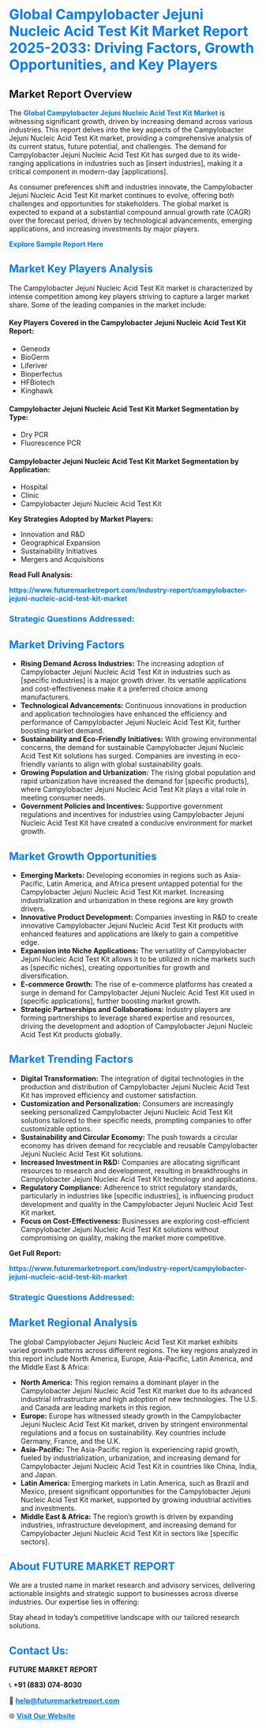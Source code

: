 <h1 style="color: #007BFF;">Global Campylobacter Jejuni Nucleic Acid Test Kit Market Report 2025-2033: Driving Factors, Growth Opportunities, and Key Players</h1>

<section id="overview">
<h2>Market Report Overview</h2>
<p>The <a href="https://www.futuremarketreport.com/industry-report/campylobacter-jejuni-nucleic-acid-test-kit-market" style="color: #007BFF; text-decoration: none;"><strong>Global Campylobacter Jejuni Nucleic Acid Test Kit Market</strong></a> is witnessing significant growth, driven by increasing demand across various industries. This report delves into the key aspects of the Campylobacter Jejuni Nucleic Acid Test Kit market, providing a comprehensive analysis of its current status, future potential, and challenges. The demand for Campylobacter Jejuni Nucleic Acid Test Kit has surged due to its wide-ranging applications in industries such as [insert industries], making it a critical component in modern-day [applications].</p>
<p>As consumer preferences shift and industries innovate, the Campylobacter Jejuni Nucleic Acid Test Kit market continues to evolve, offering both challenges and opportunities for stakeholders. The global market is expected to expand at a substantial compound annual growth rate (CAGR) over the forecast period, driven by technological advancements, emerging applications, and increasing investments by major players.</p>
</section>

<section id="overview">
<p><a href="https://www.futuremarketreport.com/request-sample/reportId=123234" style="color: #007BFF; text-decoration: none;"><strong>Explore Sample Report Here</strong></a></p>
</section>

<section id="key-players">
<h2 style="color: #007BFF;">Market Key Players Analysis</h2>
<p>The Campylobacter Jejuni Nucleic Acid Test Kit market is characterized by intense competition among key players striving to capture a larger market share. Some of the leading companies in the market include:</p>
<h4>Key Players Covered in the Campylobacter Jejuni Nucleic Acid Test Kit Report:</h4>
<ul><li>Geneodx</li><li>BioGerm</li><li>Liferiver</li><li>Bioperfectus</li><li>HFBiotech</li><li>Kinghawk</li></ul>
<h4>Campylobacter Jejuni Nucleic Acid Test Kit Market Segmentation by Type:</h4>
<ul><li>Dry PCR</li><li>Fluorescence PCR</li></ul>

<h4>Campylobacter Jejuni Nucleic Acid Test Kit Market Segmentation by Application:</h4>
<ul><li>Hospital</li><li>Clinic</li><li>Campylobacter Jejuni Nucleic Acid Test Kit</li></ul>
<p><strong>Key Strategies Adopted by Market Players:</strong></p>
<ul>
<li>Innovation and R&D</li>
<li>Geographical Expansion</li>
<li>Sustainability Initiatives</li>
<li>Mergers and Acquisitions</li>
</ul>
</section>

<section>
<p><strong>Read Full Analysis: </strong></p><a href="https://www.futuremarketreport.com/industry-report/campylobacter-jejuni-nucleic-acid-test-kit-market" style="color: #007BFF; text-decoration: none;"><strong>https://www.futuremarketreport.com/industry-report/campylobacter-jejuni-nucleic-acid-test-kit-market</strong></a>
<h3 style="color: #007BFF;">Strategic Questions Addressed:</h3>
</section>

<section id="driving-factors">
<h2 style="color: #007BFF;">Market Driving Factors</h2>
<ul>
<li><strong>Rising Demand Across Industries:</strong> The increasing adoption of Campylobacter Jejuni Nucleic Acid Test Kit in industries such as [specific industries] is a major growth driver. Its versatile applications and cost-effectiveness make it a preferred choice among manufacturers.</li>
<li><strong>Technological Advancements:</strong> Continuous innovations in production and application technologies have enhanced the efficiency and performance of Campylobacter Jejuni Nucleic Acid Test Kit, further boosting market demand.</li>
<li><strong>Sustainability and Eco-Friendly Initiatives:</strong> With growing environmental concerns, the demand for sustainable Campylobacter Jejuni Nucleic Acid Test Kit solutions has surged. Companies are investing in eco-friendly variants to align with global sustainability goals.</li>
<li><strong>Growing Population and Urbanization:</strong> The rising global population and rapid urbanization have increased the demand for [specific products], where Campylobacter Jejuni Nucleic Acid Test Kit plays a vital role in meeting consumer needs.</li>
<li><strong>Government Policies and Incentives:</strong> Supportive government regulations and incentives for industries using Campylobacter Jejuni Nucleic Acid Test Kit have created a conducive environment for market growth.</li>
</ul>
</section>

<section id="growth-opportunities">
<h2 style="color: #007BFF;">Market Growth Opportunities</h2>
<ul>
<li><strong>Emerging Markets:</strong> Developing economies in regions such as Asia-Pacific, Latin America, and Africa present untapped potential for the Campylobacter Jejuni Nucleic Acid Test Kit market. Increasing industrialization and urbanization in these regions are key growth drivers.</li>
<li><strong>Innovative Product Development:</strong> Companies investing in R&D to create innovative Campylobacter Jejuni Nucleic Acid Test Kit products with enhanced features and applications are likely to gain a competitive edge.</li>
<li><strong>Expansion into Niche Applications:</strong> The versatility of Campylobacter Jejuni Nucleic Acid Test Kit allows it to be utilized in niche markets such as [specific niches], creating opportunities for growth and diversification.</li>
<li><strong>E-commerce Growth:</strong> The rise of e-commerce platforms has created a surge in demand for Campylobacter Jejuni Nucleic Acid Test Kit used in [specific applications], further boosting market growth.</li>
<li><strong>Strategic Partnerships and Collaborations:</strong> Industry players are forming partnerships to leverage shared expertise and resources, driving the development and adoption of Campylobacter Jejuni Nucleic Acid Test Kit products globally.</li>
</ul>
</section>

<section id="trending-factors">
<h2 style="color: #007BFF;">Market Trending Factors</h2>
<ul>
<li><strong>Digital Transformation:</strong> The integration of digital technologies in the production and distribution of Campylobacter Jejuni Nucleic Acid Test Kit has improved efficiency and customer satisfaction.</li>
<li><strong>Customization and Personalization:</strong> Consumers are increasingly seeking personalized Campylobacter Jejuni Nucleic Acid Test Kit solutions tailored to their specific needs, prompting companies to offer customizable options.</li>
<li><strong>Sustainability and Circular Economy:</strong> The push towards a circular economy has driven demand for recyclable and reusable Campylobacter Jejuni Nucleic Acid Test Kit solutions.</li>
<li><strong>Increased Investment in R&D:</strong> Companies are allocating significant resources to research and development, resulting in breakthroughs in Campylobacter Jejuni Nucleic Acid Test Kit technology and applications.</li>
<li><strong>Regulatory Compliance:</strong> Adherence to strict regulatory standards, particularly in industries like [specific industries], is influencing product development and quality in the Campylobacter Jejuni Nucleic Acid Test Kit market.</li>
<li><strong>Focus on Cost-Effectiveness:</strong> Businesses are exploring cost-efficient Campylobacter Jejuni Nucleic Acid Test Kit solutions without compromising on quality, making the market more competitive.</li>
</ul>
</section>

<section>
<p><strong>Get Full Report: </strong></p><a href="https://www.futuremarketreport.com/industry-report/campylobacter-jejuni-nucleic-acid-test-kit-market" style="color: #007BFF; text-decoration: none;"><strong>https://www.futuremarketreport.com/industry-report/campylobacter-jejuni-nucleic-acid-test-kit-market</strong></a>
<h3 style="color: #007BFF;">Strategic Questions Addressed:</h3>
</section>


<section id="regional-analysis">
<h2 style="color: #007BFF;">Market Regional Analysis</h2>
<p>The global Campylobacter Jejuni Nucleic Acid Test Kit market exhibits varied growth patterns across different regions. The key regions analyzed in this report include North America, Europe, Asia-Pacific, Latin America, and the Middle East & Africa:</p>
<ul>
<li><strong>North America:</strong> This region remains a dominant player in the Campylobacter Jejuni Nucleic Acid Test Kit market due to its advanced industrial infrastructure and high adoption of new technologies. The U.S. and Canada are leading markets in this region.</li>
<li><strong>Europe:</strong> Europe has witnessed steady growth in the Campylobacter Jejuni Nucleic Acid Test Kit market, driven by stringent environmental regulations and a focus on sustainability. Key countries include Germany, France, and the U.K.</li>
<li><strong>Asia-Pacific:</strong> The Asia-Pacific region is experiencing rapid growth, fueled by industrialization, urbanization, and increasing demand for Campylobacter Jejuni Nucleic Acid Test Kit in countries like China, India, and Japan.</li>
<li><strong>Latin America:</strong> Emerging markets in Latin America, such as Brazil and Mexico, present significant opportunities for the Campylobacter Jejuni Nucleic Acid Test Kit market, supported by growing industrial activities and investments.</li>
<li><strong>Middle East & Africa:</strong> The region’s growth is driven by expanding industries, infrastructure development, and increasing demand for Campylobacter Jejuni Nucleic Acid Test Kit in sectors like [specific sectors].</li>
</ul>
</section>

<footer>
<h2 style="color: #007BFF;">About FUTURE MARKET REPORT</h2>
<p>We are a trusted name in market research and advisory services, delivering actionable insights and strategic support to businesses across diverse industries. Our expertise lies in offering:</p>

<p>Stay ahead in today’s competitive landscape with our tailored research solutions.</p>

<h2 style="color: #007BFF;">Contact Us:</h2>
<p><strong>FUTURE MARKET REPORT</strong></p>
<p>📞 <strong>+91 (883) 074-8030</strong></p>
<p>📧 <strong><a href="mailto:help@futuremarketreport.com" style="color: #007BFF;">help@futuremarketreport.com</a></strong></p>
<p>🌐 <strong><a href="https://www.futuremarketreport.com/" style="color: #007BFF;">Visit Our Website</a></strong></p>
</footer>